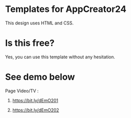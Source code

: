 # Templates for AppCreator24

This design uses HTML and CSS.

# Is this free?

Yes, you can use this template without any hesitation.

# See demo below

Page Video/TV : 

1. https://bit.ly/dEmO201

2. https://bit.ly/dEmO202

